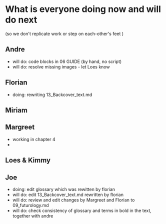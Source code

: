# What is everyone doing now and will do next
(so we don't replicate work or step on each-other's feet )

## Andre
* will do: code blocks in 06 GUIDE (by hand, no script)
* will do: resolve missing images - let Loes know 

## Florian
* doing: rewriting 13_Backcover_text.md

## Miriam

## Margreet
* working in chapter 4
* 

## Loes & Kimmy

## Joe
* doing: edit glossary which was rewitten by florian
* will do: edit 13_Backcover_text.md rewritten by florian
* will do: review and edit changes by Margreet and Florian to 09_futurology.md
* will do: check consistency of glossary and terms in bold in the text, together with andre
